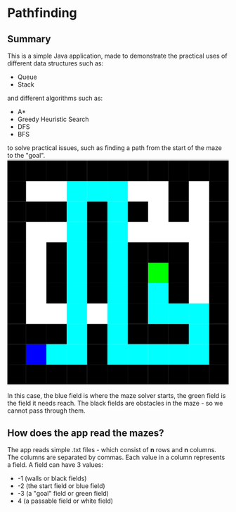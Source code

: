 # Pathfinding

## Summary
This is a simple Java application, made to demonstrate the practical uses of different data structures such as:

- Queue
- Stack

and different algorithms such as:

- A*
- Greedy Heuristic Search
- DFS
- BFS

to solve practical issues, such as finding a path from the start of the maze to the "goal".
![An example maze and a solution](maze.png)

In this case, the blue field is where the maze solver starts, the green field is the field it needs reach. The black fields are obstacles in the maze - so we cannot pass through them. 

## How does the app read the mazes?

The app reads simple .txt files - which consist of **n** rows and **n** columns. The columns are separated by commas. Each value in a column represents a field. A field can have 3 values:

* -1 (walls or black fields)
* -2 (the start field or blue field)
* -3 (a "goal" field or green field)
*  4 (a passable field or white field)

